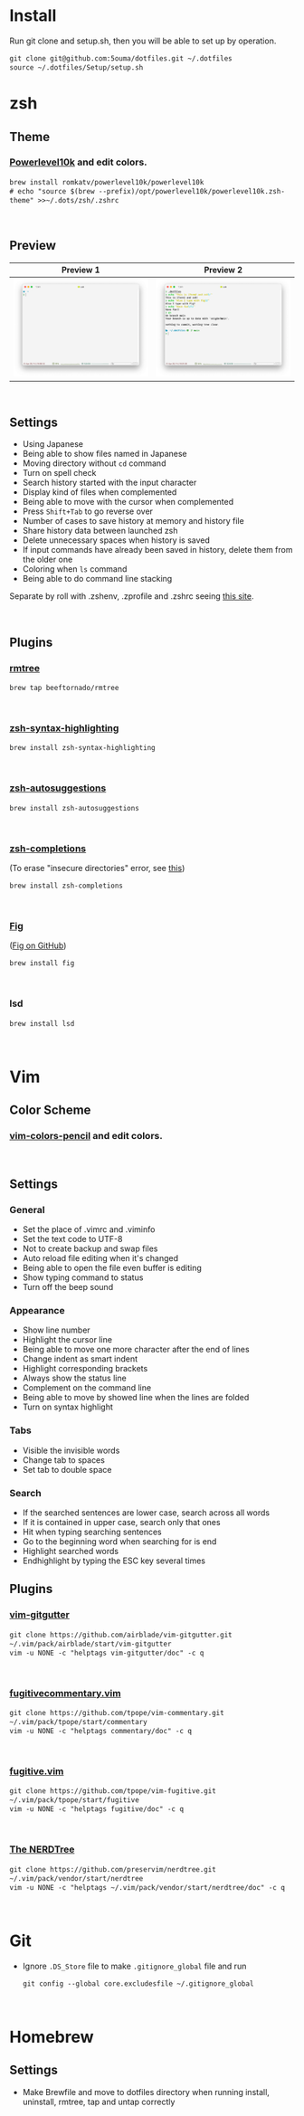 # Install

Run git clone and setup.sh, then you will be able to set up by operation.

```shell
git clone git@github.com:5ouma/dotfiles.git ~/.dotfiles
source ~/.dotfiles/Setup/setup.sh
```

# zsh

## Theme

### <a href="https://github.com/romkatv/powerlevel10k"><b><b>Powerlevel10k</b></b></a> and edit colors.

```shell
brew install romkatv/powerlevel10k/powerlevel10k
# echo "source $(brew --prefix)/opt/powerlevel10k/powerlevel10k.zsh-theme" >>~/.dots/zsh/.zshrc
```

<br>

## Preview

| Preview 1                                    | Preview 2                                    |
| -------------------------------------------- | -------------------------------------------- |
| ![Preview 1](Images/Preview/Preview%201.png) | ![Preview 2](Images/Preview/Preview%202.png) |

<br>

## Settings

-   Using Japanese
-   Being able to show files named in Japanese
-   Moving directory without `cd` command
-   Turn on spell check
-   Search history started with the input character
-   Display kind of files when complemented
-   Being able to move with the cursor when complemented
-   Press `Shift+Tab` to go reverse over
-   Number of cases to save history at memory and history file
-   Share history data between launched zsh
-   Delete unnecessary spaces when history is saved
-   If input commands have already been saved in history, delete them from the older one
-   Coloring when `ls` command
-   Being able to do command line stacking

Separate by roll with .zshenv, .zprofile and .zshrc seeing [this site](https://kitakitabauer.hatenablog.com/entry/2016/09/13/173456).

<br>

## Plugins

### <a href="https://github.com/beeftornado/homebrew-rmtree"><b>rmtree</b></a>

```shell
brew tap beeftornado/rmtree
```

<br>

### <a href="https://github.com/zsh-users/zsh-syntax-highlighting"><b>zsh-syntax-highlighting</b></b></a>

```shell
brew install zsh-syntax-highlighting
```

<br>

### <a href="https://github.com/zsh-users/zsh-autosuggestions"><b>zsh-autosuggestions</b></a>

```shell
brew install zsh-autosuggestions
```

<br>

### <a href="https://github.com/zsh-users/zsh-completions"><b>zsh-completions</b></a>

(To erase "insecure directories" error, see [this](https://qiita.com/riku929hr/items/d2a15276e94bd2b11e75))

```shell
brew install zsh-completions
```

<br>

### <a href="https://fig.io"><b>Fig</b></a>

([Fig on GitHub](https://github.com/withfig))

```shell
brew install fig
```

<br>

### <b>lsd</b>

```shell
brew install lsd
```

<br>

# Vim

## Color Scheme

### <a href="https://github.com/preservim/vim-colors-pencil"><b>vim-colors-pencil</b></a> and edit colors.

<br>

## Settings

### General

-   Set the place of .vimrc and .viminfo
-   Set the text code to UTF-8
-   Not to create backup and swap files
-   Auto reload file editing when it's changed
-   Being able to open the file even buffer is editing
-   Show typing command to status
-   Turn off the beep sound

### Appearance

-   Show line number
-   Highlight the cursor line
-   Being able to move one more character after the end of lines
-   Change indent as smart indent
-   Highlight corresponding brackets
-   Always show the status line
-   Complement on the command line
-   Being able to move by showed line when the lines are folded
-   Turn on syntax highlight

### Tabs

-   Visible the invisible words
-   Change tab to spaces
-   Set tab to double space

### Search

-   If the searched sentences are lower case, search across all words
-   If it is contained in upper case, search only that ones
-   Hit when typing searching sentences
-   Go to the beginning word when searching for is end
-   Highlight searched words
-   Endhighlight by typing the ESC key several times

## Plugins

### <a href="https://github.com/airblade/vim-gitgutter"><b>vim-gitgutter</b></a>

```shell
git clone https://github.com/airblade/vim-gitgutter.git ~/.vim/pack/airblade/start/vim-gitgutter
vim -u NONE -c "helptags vim-gitgutter/doc" -c q
```

<br>

### <a href="https://github.com/tpope/vim-commentary"><b>fugitivecommentary.vim</b></a>

```shell
git clone https://github.com/tpope/vim-commentary.git ~/.vim/pack/tpope/start/commentary
vim -u NONE -c "helptags commentary/doc" -c q
```

<br>

### <a href="https://github.com/tpope/vim-fugitive"><b>fugitive.vim</b></a>

```shell
git clone https://github.com/tpope/vim-fugitive.git ~/.vim/pack/tpope/start/fugitive
vim -u NONE -c "helptags fugitive/doc" -c q
```

<br>

### <a href="https://github.com/preservim/nerdtree"><b>The NERDTree</b></a>

```shell
git clone https://github.com/preservim/nerdtree.git ~/.vim/pack/vendor/start/nerdtree
vim -u NONE -c "helptags ~/.vim/pack/vendor/start/nerdtree/doc" -c q
```

<br>

# Git

-   Ignore `.DS_Store` file to make `.gitignore_global` file and run
    ```shell
    git config --global core.excludesfile ~/.gitignore_global
    ```

<br>

# Homebrew

## Settings

-   Make Brewfile and move to dotfiles directory when running install, uninstall, rmtree, tap and untap correctly
